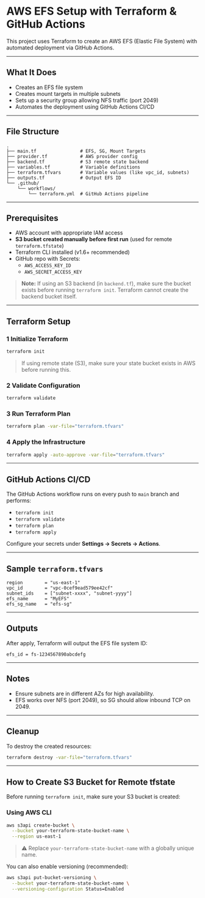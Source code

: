
#  AWS EFS Setup with Terraform & GitHub Actions

This project uses Terraform to create an AWS EFS (Elastic File System) with automated deployment via GitHub Actions.

---

##  What It Does

- Creates an EFS file system
- Creates mount targets in multiple subnets
- Sets up a security group allowing NFS traffic (port 2049)
- Automates the deployment using GitHub Actions CI/CD

---

##  File Structure

```
.
├── main.tf                # EFS, SG, Mount Targets
├── provider.tf            # AWS provider config
├── backend.tf             # S3 remote state backend
├── variables.tf           # Variable definitions
├── terraform.tfvars       # Variable values (like vpc_id, subnets)
├── outputs.tf             # Output EFS ID
└── .github/
    └── workflows/
        └── terraform.yml  # GitHub Actions pipeline
```

---

##  Prerequisites

- AWS account with appropriate IAM access
- **S3 bucket created manually before first run** (used for remote `terraform.tfstate`)
- Terraform CLI installed (v1.6+ recommended)
- GitHub repo with Secrets:
  - `AWS_ACCESS_KEY_ID`
  - `AWS_SECRET_ACCESS_KEY`

>  **Note:** If using an S3 backend (in `backend.tf`), make sure the bucket exists before running `terraform init`. Terraform cannot create the backend bucket itself.

---

##  Terraform Setup

### 1️ Initialize Terraform

```bash
terraform init
```

>  If using remote state (S3), make sure your state bucket exists in AWS before running this.

### 2️ Validate Configuration

```bash
terraform validate
```

### 3 Run Terraform Plan

```bash
terraform plan -var-file="terraform.tfvars"
```

### 4 Apply the Infrastructure

```bash
terraform apply -auto-approve -var-file="terraform.tfvars"
```

---

##  GitHub Actions CI/CD

The GitHub Actions workflow runs on every push to `main` branch and performs:

- `terraform init`
- `terraform validate`
- `terraform plan`
- `terraform apply`

Configure your secrets under **Settings → Secrets → Actions**.

---

##  Sample `terraform.tfvars`

```hcl
region        = "us-east-1"
vpc_id        = "vpc-0cef9ead579ee42cf"
subnet_ids    = ["subnet-xxxx", "subnet-yyyy"]
efs_name      = "MyEFS"
efs_sg_name   = "efs-sg"
```

---

##  Outputs

After apply, Terraform will output the EFS file system ID:

```
efs_id = fs-1234567890abcdefg
```

---

##  Notes

- Ensure subnets are in different AZs for high availability.
- EFS works over NFS (port 2049), so SG should allow inbound TCP on 2049.

---

##  Cleanup

To destroy the created resources:

```bash
terraform destroy -var-file="terraform.tfvars"
```

---
##  How to Create S3 Bucket for Remote tfstate

Before running `terraform init`, make sure your S3 bucket is created:

###  Using AWS CLI

```bash
aws s3api create-bucket \
  --bucket your-terraform-state-bucket-name \
  --region us-east-1
```

> ⚠ Replace `your-terraform-state-bucket-name` with a globally unique name.

You can also enable versioning (recommended):

```bash
aws s3api put-bucket-versioning \
  --bucket your-terraform-state-bucket-name \
  --versioning-configuration Status=Enabled
```


